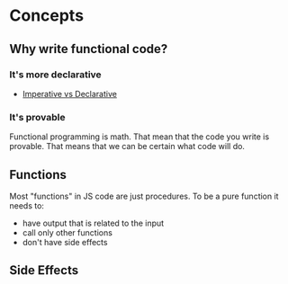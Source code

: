 # Concepts

## Why write functional code?

### It's more declarative

- [Imperative vs Declarative](../../coding/clean-code.md)

### It's provable

Functional programming is math. That mean that the code you write is provable. That means that we can be certain what code will do.

## Functions

Most "functions" in JS code are just procedures. To be a pure function it needs to:

- have output that is related to the input
- call only other functions
- don't have side effects

## Side Effects
